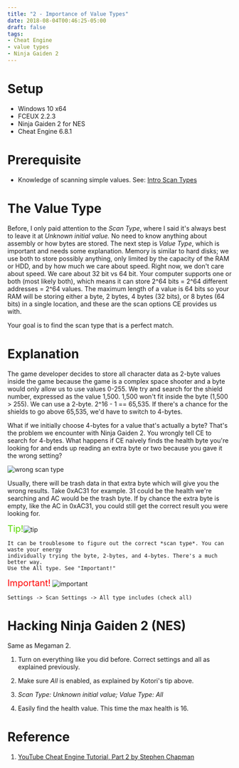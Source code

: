 ```yaml
---
title: "2 - Importance of Value Types"
date: 2018-08-04T00:46:25-05:00
draft: false
tags:
- Cheat Engine
- value types
- Ninja Gaiden 2
---
```


# Setup

* Windows 10 x64
* FCEUX 2.2.3
* Ninja Gaiden 2 for NES
* Cheat Engine 6.8.1

# Prerequisite

* Knowledge of scanning simple values. See: [Intro Scan Types]

# The Value Type

Before, I only paid attention to the *Scan Type*, where I said it's always best to leave it at *Unknown initial value.* No need to know anything about assembly or how bytes are stored. The next step is *Value Type*, which is important and needs some explanation. Memory is similar to hard disks; we use both to store possibly anything, only limited by the capacity of the RAM or HDD, and by how much we care about speed. Right now, we don't care about speed. We care about 32 bit vs 64 bit. Your computer supports one or both (most likely both), which means it can store 2^64 bits = 2^64 different addresses = 2^64 values. The maximum length of a value is 64 bits so your RAM will be storing either a byte, 2 bytes, 4 bytes (32 bits), or 8 bytes (64 bits) in a single location, and these are the scan options CE provides us with.

Your goal is to find the scan type that is a perfect match.

# Explanation

The game developer decides to store all character data as 2-byte values inside the game because the game is a complex space shooter and a byte would only allow us to use values 0-255. We try and search for the shield number, expressed as the value 1,500. 1,500 won't fit inside the byte (1,500 > 255). We can use a 2-byte. 2^16 - 1 == 65,535. If there's a chance for the shields to go above 65,535, we'd have to switch to 4-bytes.

What if we initially choose 4-bytes for a value that's actually a byte? That's the problem we encounter with Ninja Gaiden 2. You wrongly tell CE to search for 4-bytes. What happens if CE naively finds the health byte you're looking for and ends up reading an extra byte or two because you gave it the wrong setting?

![wrong scan type]

Usually, there will be trash data in that extra byte which will give you the wrong results. Take 0xAC31 for example. 31 could be the health we're searching and AC would be the trash byte. If by chance the extra byte is empty, like the AC in 0xAC31, you could still get the correct result you were looking for.

<span style="color:#57D900; font-size:20px">Tip!</span>![tip][tip]
```
It can be troublesome to figure out the correct *scan type*. You can waste your energy
individually trying the byte, 2-bytes, and 4-bytes. There's a much better way.
Use the All type. See "Important!"
```

<span style="color:red; font-size:20px">Important!</span> ![important][important]
```
Settings -> Scan Settings -> All type includes (check all)
```

# Hacking Ninja Gaiden 2 (NES)

Same as Megaman 2.

1. Turn on everything like you did before. Correct settings and all as explained previously.

2. Make sure *All* is enabled, as explained by Kotori's tip above.

3. *Scan Type: Unknown initial value; Value Type: All*

4. Easily find the health value. This time the max health is 16.

# Reference

1. [YouTube Cheat Engine Tutorial, Part 2 by Stephen Chapman]

[YouTube Cheat Engine Tutorial, Part 2 by Stephen Chapman]: https://www.youtube.com/watch?v=v-5wehWM3tE
[Intro Scan Types]: /~ef/intro-scan-types
[important]: /~ef/assets/images/maki-chibi.png
[tip]: /~ef/assets/images/kotori-chibi.png
[wrong scan type]: /~ef/assets/images/importance-value-types/health-4bytes.JPG "got a trash value due to not searching for Byte"